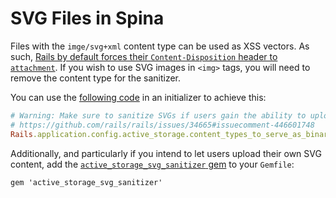 # SVG Files in Spina

Files with the `imge/svg+xml` content type can be used as XSS vectors. As such, [Rails by default forces their `Content-Disposition` header to `attachment`](https://github.com/rails/rails/issues/34665#issuecomment-445888009). If you wish to use SVG images in `<img>` tags, you will need to remove the content type for the sanitizer.

You can use the [following code](https://github.com/Dreamersoul/administrate-field-active_storage/issues/36#issuecomment-608446819) in an initializer to achieve this:

```ruby
# Warning: Make sure to sanitize SVGs if users gain the ability to upload themselves:
# https://github.com/rails/rails/issues/34665#issuecomment-446601748
Rails.application.config.active_storage.content_types_to_serve_as_binary.delete("image/svg+xml")
```

Additionally, and particularly if you intend to let users upload their own SVG content, add the [`active_storage_svg_sanitizer` gem](https://github.com/hopsoft/active_storage_svg_sanitizer/) to your `Gemfile`:

```
gem 'active_storage_svg_sanitizer'
```

